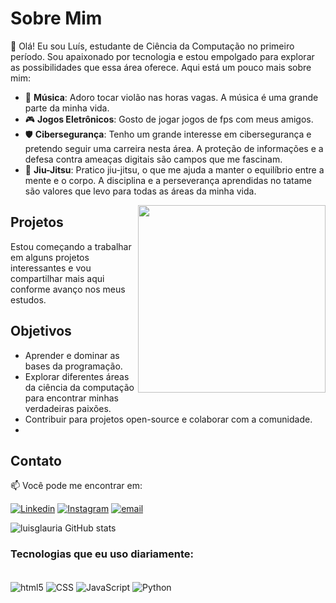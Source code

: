 # Sobre Mim

👋 Olá! Eu sou Luís, estudante de Ciência da Computação no primeiro período. Sou apaixonado por tecnologia e estou empolgado para explorar as possibilidades que essa área oferece. Aqui está um pouco mais sobre mim:

- 🎸 **Música**: Adoro tocar violão nas horas vagas. A música é uma grande parte da minha vida.
- 🎮 **Jogos Eletrônicos**: Gosto de jogar jogos de fps com meus amigos.
- 🛡️ **Cibersegurança**: Tenho um grande interesse em cibersegurança e pretendo seguir uma carreira nesta área. A proteção de informações e a defesa contra ameaças digitais são campos que me fascinam.
- 🥋 **Jiu-Jitsu**: Pratico jiu-jitsu, o que me ajuda a manter o equilíbrio entre a mente e o corpo. A disciplina e a perseverança aprendidas no tatame são valores que levo para todas as áreas da minha vida.

<img align='right' src="https://media1.tenor.com/m/6Tc-POkXDgYAAAAC/epic-rick-and-morty.gif" width="300">

## Projetos

Estou começando a trabalhar em alguns projetos interessantes e vou compartilhar mais aqui conforme avanço nos meus estudos.

## Objetivos

- Aprender e dominar as bases da programação.
- Explorar diferentes áreas da ciência da computação para encontrar minhas verdadeiras paixões.
- Contribuir para projetos open-source e colaborar com a comunidade.
- 
## Contato

📫 Você pode me encontrar em:

[![Linkedin](https://img.shields.io/badge/LinkedIn-0077B5?style=for-the-badge&logo=linkedin&logoColor=white)](https://www.linkedin.com/in/me/)
[![Instagram](https://img.shields.io/badge/Instagram-E4405F?style=for-the-badge&logo=instagram&logoColor=white)](https://www.instagram.com/luisglauria/)
[![email](https://img.shields.io/badge/Gmail-D14836?style=for-the-badge&logo=gmail&logoColor=white)](mailto:luisguilherme.lauria@dominio.com)

![luisglauria GitHub stats](https://github-readme-stats.vercel.app/api?username=luisglauria&show_icons=true&theme=radical)

### Tecnologias que eu uso diariamente:
<div style="display:inline_block"><br/>
<img align="center" alt="html5" src="https://img.shields.io/badge/HTML5-E34F26?style=for-the-badge&logo=html5&logoColor=white
">
<img align="center" alt="CSS" src="https://img.shields.io/badge/CSS-239120?&style=for-the-badge&logo=css3&logoColor=white">
<img align="center" alt="JavaScript" src="https://img.shields.io/badge/JavaScript-F7DF1E?style=for-the-badge&logo=javascript&logoColor=black">
<img align="center" alt="Python" src="https://img.shields.io/badge/Python-14354C?style=for-the-badge&logo=python&logoColor=white
">
</div>
